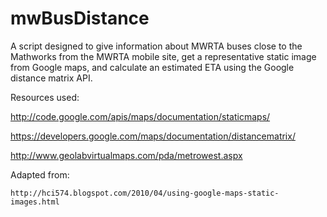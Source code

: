 mwBusDistance
=============

A script designed to give information about MWRTA buses close to the 
Mathworks from the MWRTA mobile site, get a representative static image from 
Google maps, and calculate an estimated ETA using the Google distance matrix API.

Resources used: 

  http://code.google.com/apis/maps/documentation/staticmaps/
  
  https://developers.google.com/maps/documentation/distancematrix/
  
  http://www.geolabvirtualmaps.com/pda/metrowest.aspx

Adapted from: 

    http://hci574.blogspot.com/2010/04/using-google-maps-static-images.html
